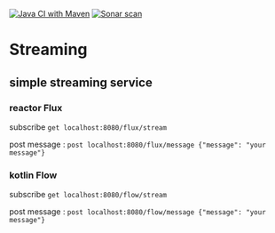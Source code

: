 [![Java CI with Maven](https://github.com/nicolasbelfis/http-streaming-from-kafka/actions/workflows/maven.yml/badge.svg)](https://github.com/nicolasbelfis/http-streaming-from-kafka/actions/workflows/maven.yml)
[![Sonar scan](https://github.com/nicolasbelfis/http-streaming-from-kafka/actions/workflows/sonar.yml/badge.svg)](https://github.com/nicolasbelfis/http-streaming-from-kafka/actions/workflows/sonar.yml)
# Streaming

## simple streaming service

### reactor Flux
    
subscribe `get localhost:8080/flux/stream`

post message : `post localhost:8080/flux/message {"message": "your message"}`

### kotlin Flow

subscribe `get localhost:8080/flow/stream`

post message : `post localhost:8080/flow/message {"message": "your message"}`
